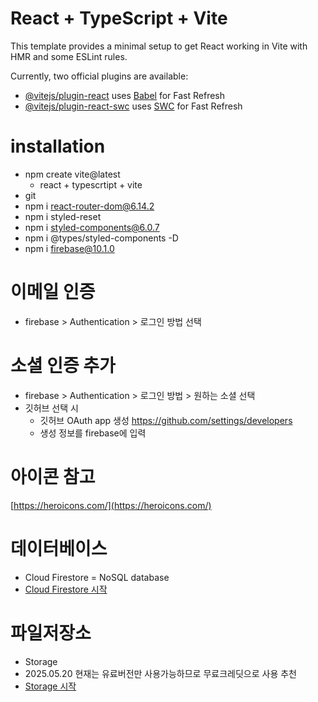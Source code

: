 # React + TypeScript + Vite

This template provides a minimal setup to get React working in Vite with HMR and some ESLint rules.

Currently, two official plugins are available:

- [@vitejs/plugin-react](https://github.com/vitejs/vite-plugin-react/blob/main/packages/plugin-react) uses [Babel](https://babeljs.io/) for Fast Refresh
- [@vitejs/plugin-react-swc](https://github.com/vitejs/vite-plugin-react/blob/main/packages/plugin-react-swc) uses [SWC](https://swc.rs/) for Fast Refresh

# installation

- npm create vite@latest
  - react + typescrtipt + vite
- git
- npm i react-router-dom@6.14.2
- npm i styled-reset
- npm i styled-components@6.0.7
- npm i @types/styled-components -D
- npm i firebase@10.1.0

# 이메일 인증

- firebase > Authentication > 로그인 방법 선택

# 소셜 인증 추가

- firebase > Authentication > 로그인 방법 > 원하는 소셜 선택
- 깃허브 선택 시
  - 깃허브 OAuth app 생성 https://github.com/settings/developers
  - 생성 정보를 firebase에 입력

# 아이콘 참고

[https://heroicons.com/](https://heroicons.com/)

# 데이터베이스

- Cloud Firestore = NoSQL database
- [Cloud Firestore 시작](https://firebase.google.com/docs/firestore/quickstart?hl=ko&authuser=0&_gl=1*acs4dw*_ga*MTg4NTA3MjY2MC4xNzQ3NjQ1NzY5*_ga_CW55HF8NVT*czE3NDc3MzI4OTQkbzckZzEkdDE3NDc3MzM1ODQkajUyJGwwJGgwJGRUSkNHeUlUbzJyTXdZU0J6dVMtWmhpMGYwTmt3R0VJNVZR)

# 파일저장소

- Storage
- 2025.05.20 현재는 유료버전만 사용가능하므로 무료크레딧으로 사용 추천
- [Storage 시작](https://firebase.google.com/docs/storage/?hl=ko&authuser=0&_gl=1*cu8u7v*_ga*MTg4NTA3MjY2MC4xNzQ3NjQ1NzY5*_ga_CW55HF8NVT*czE3NDc3MzI4OTQkbzckZzEkdDE3NDc3MzM3NzMkajI4JGwwJGgwJGRUSkNHeUlUbzJyTXdZU0J6dVMtWmhpMGYwTmt3R0VJNVZR#implementation_path)
